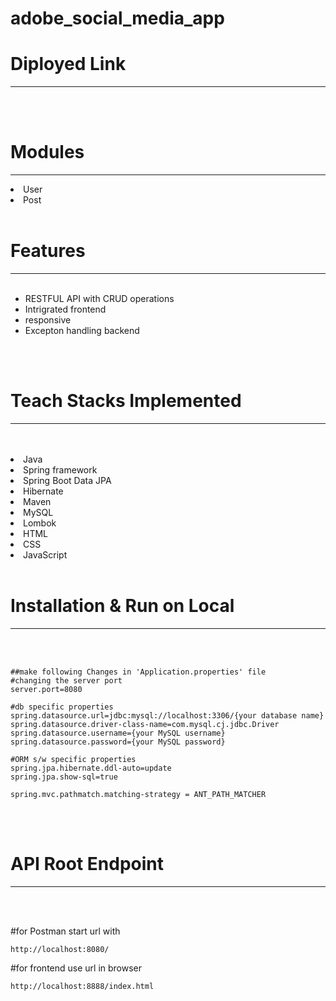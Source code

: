 # adobe_social_media_app

# Diployed Link
<hr>
<br>
<br>


# Modules
<hr>
<li>User
<li>Post

<br>
<br>

# Features
<hr>
<br>

- RESTFUL API with CRUD operations
- Intrigrated frontend
- responsive 
- Excepton handling backend

<br>
<br>
  

# Teach Stacks Implemented
<hr>
<br>
<br>
<li>Java
<li>Spring framework
<li>Spring Boot Data JPA
<li>Hibernate
<li>Maven
<li>MySQL
<li>Lombok
<li>HTML
<li>CSS
<li>JavaScript


  

<br>
<br>

# Installation & Run on Local
<hr>
<br>
<br>

```
##make following Changes in 'Application.properties' file
#changing the server port
server.port=8080

#db specific properties
spring.datasource.url=jdbc:mysql://localhost:3306/{your database name}
spring.datasource.driver-class-name=com.mysql.cj.jdbc.Driver
spring.datasource.username={your MySQL username}
spring.datasource.password={your MySQL password}

#ORM s/w specific properties
spring.jpa.hibernate.ddl-auto=update
spring.jpa.show-sql=true

spring.mvc.pathmatch.matching-strategy = ANT_PATH_MATCHER

```

<br>
<br>

# API Root Endpoint
<hr>
<br>
<br>

#for Postman start url with
```
http://localhost:8080/ 
```

#for frontend use url in browser
```
http://localhost:8888/index.html
```
<br>
<br>
